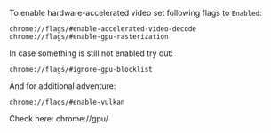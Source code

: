 
To enable hardware-accelerated video set following flags to `Enabled`:
 
    chrome://flags/#enable-accelerated-video-decode
    chrome://flags/#enable-gpu-rasterization


In case something is still not enabled try out:

    chrome://flags/#ignore-gpu-blocklist

And for additional adventure:

    chrome://flags/#enable-vulkan


Check here: chrome://gpu/
